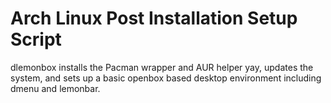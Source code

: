 # Arch Linux Post Installation Setup Script

dlemonbox installs the Pacman wrapper and AUR helper yay, updates the system, and sets up a basic openbox based desktop environment including dmenu and lemonbar.
